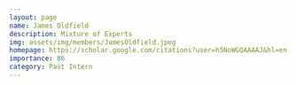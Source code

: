 ```yaml
---
layout: page
name: James Oldfield
description: Mixture of Experts
img: assets/img/members/JamesOldfield.jpeg
homepage: https://scholar.google.com/citations?user=h5NoWGQAAAAJ&hl=en
importance: 86
category: Past Intern
---
```

